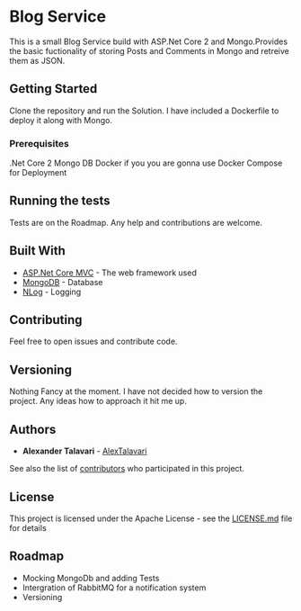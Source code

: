 # Blog Service

This is a small Blog Service build with ASP.Net Core 2 and Mongo.Provides the basic fuctionality of storing Posts and Comments in Mongo and retreive them as JSON.

## Getting Started

Clone the repository and run the Solution. I have included a Dockerfile to deploy it along with Mongo.

### Prerequisites

.Net Core 2
Mongo DB
Docker if you you are gonna use Docker Compose for Deployment

## Running the tests

Tests are on the Roadmap. Any help and contributions are welcome.

## Built With

- [ASP.Net Core MVC](https://github.com/aspnet/Mvc) - The web framework used
- [MongoDB](https://www.mongodb.com/) - Database
- [NLog](https://nlog-project.org/) - Logging

## Contributing

Feel free to open issues and contribute code.

## Versioning

Nothing Fancy at the moment. I have not decided how to version the project. Any ideas how to approach it hit me up.

## Authors

- **Alexander Talavari** - [AlexTalavari](https://github.com/AlexTalavari)

See also the list of [contributors](https://github.com/your/project/contributors) who participated in this project.

## License

This project is licensed under the Apache License - see the [LICENSE.md](LICENSE.md) file for details

## Roadmap

- Mocking MongoDb and adding Tests
- Intergration of RabbitMQ for a notification system
- Versioning
